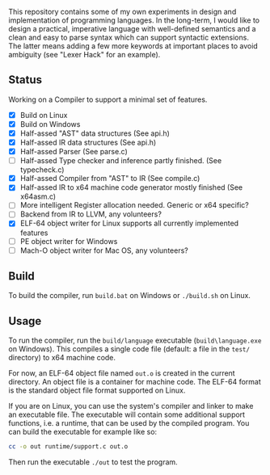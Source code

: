 This repository contains some of my own experiments in design and
implementation of programming languages. In the long-term, I would like to
design a practical, imperative language with well-defined semantics and a clean
and easy to parse syntax which can support syntactic extensions. The latter
means adding a few more keywords at important places to avoid ambiguity (see
"Lexer Hack" for an example).

Status
------

Working on a Compiler to support a minimal set of features.

- [x] Build on Linux
- [x] Build on Windows
- [x] Half-assed "AST" data structures (See api.h)
- [x] Half-assed IR data structures (See api.h)
- [x] Half-assed Parser (See parse.c)
- [ ] Half-assed Type checker and inference partly finished. (See typecheck.c)
- [x] Half-assed Compiler from "AST" to IR (See compile.c)
- [x] Half-assed IR to x64 machine code generator mostly finished (See x64asm.c)
- [ ] More intelligent Register allocation needed. Generic or x64 specific?
- [ ] Backend from IR to LLVM, any volunteers?
- [x] ELF-64 object writer for Linux supports all currently implemented features
- [ ] PE object writer for Windows
- [ ] Mach-O object writer for Mac OS, any volunteers?

Build
-----

To build the compiler, run `build.bat` on Windows or `./build.sh` on Linux.

Usage
-----

To run the compiler, run the `build/language` executable (`build\language.exe`
on Windows). This compiles a single code file (default: a file in the `test/`
directory) to x64 machine code.

For now, an ELF-64 object file named `out.o` is created in the current
directory. An object file is a container for machine code. The ELF-64 format is
the standard object file format supported on Linux.

If you are on Linux, you can use the system's compiler and linker to make an
executable file. The executable will contain some additional support functions,
i.e. a runtime, that can be used by the compiled program. You can build the
executable for example like so:

```sh
cc -o out runtime/support.c out.o
```

Then run the executable `./out` to test the program.
